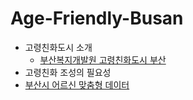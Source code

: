 # Age-Friendly-Busan
- 고령친화도시 소개
   + [부산복지개발원 고령친화도시 부산](http://afc.bswdi.re.kr/Main.do)
- 고령친화 조성의 필요성
- [부산시 어르신 맞춤형 데이터](http://data.busan.go.kr/customData/list.nm?apitype=130)
